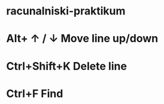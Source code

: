 # racunalniski-praktikum
# Alt+ ↑ / ↓ Move line up/down 
# Ctrl+Shift+K Delete line 
# Ctrl+F Find 
